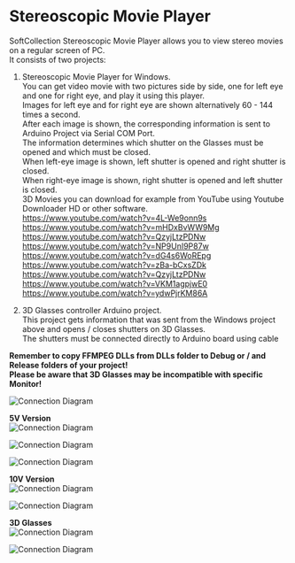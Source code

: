 # Stereoscopic Movie Player
SoftCollection Stereoscopic Movie Player allows you to view stereo movies on a regular screen of PC.  
It consists of two projects:  
1. Stereoscopic Movie Player for Windows.  
   You can get video movie with two pictures side by side, one for left eye and one for right eye, and play it using this player.  
   Images for left eye and for right eye are shown alternatively 60 - 144 times a second.  
   After each image is shown, the corresponding information is sent to Arduino Project via Serial COM Port.  
   The information determines which shutter on the Glasses must be opened and which must be closed.  
   When left-eye image is shown, left shutter is opened and right shutter is closed.  
   When right-eye image is shown, right shutter is opened and left shutter is closed.  
   3D Movies you can download for example from YouTube using Youtube Downloader HD or other software.  
   <https://www.youtube.com/watch?v=4L-We9onn9s>  
   <https://www.youtube.com/watch?v=mHDxBvWW9Mg>  
   <https://www.youtube.com/watch?v=QzyjLtzPDNw>  
   <https://www.youtube.com/watch?v=NP9UnI9P87w>  
   <https://www.youtube.com/watch?v=dG4s6WoREpg>  
   <https://www.youtube.com/watch?v=zBa-bCxsZDk>  
   <https://www.youtube.com/watch?v=QzyjLtzPDNw>  
   <https://www.youtube.com/watch?v=VKM1agpjwE0>  
   <https://www.youtube.com/watch?v=ydwPjrKM86A>  

2. 3D Glasses controller Arduino project.  
   This project gets information that was sent from the Windows project above and opens / closes shutters on 3D Glasses.  
   The shutters must be connected directly to Arduino board using cable  

**Remember to copy FFMPEG DLLs from DLLs folder to Debug or / and Release folders of your project!**  
**Please be aware that 3D Glasses may be incompatible with specific Monitor!**

![Connection Diagram](Images/StereoscopicMoviePlayer.png)

**5V Version**  
![Connection Diagram](Images/5V/Connection%20Diagram.png)

![Connection Diagram](Images/5V/AssembledDevice.png)

![Connection Diagram](Images/5V/DeviceInBox.png)

**10V Version**  
![Connection Diagram](Images/10V/Connection%20Diagram.png)

![Connection Diagram](Images/10V/AssembledDevice.png)

**3D Glasses**  
![Connection Diagram](Images/10V/3DGlassesFront.png)

![Connection Diagram](Images/10V/3DGlassesBack.png)
